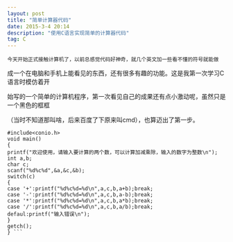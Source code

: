 ```yaml
---
layout: post
title: "简单计算器代码"
date: 2015-3-4 20:14
description: "使用C语言实现简单的计算器代码"
tag: C
---
```


    今天开始正式接触计算机了，以前总感觉代码好神奇，就几个英文加一些看不懂的符号就能做

成一个在电脑和手机上能看见的东西，还有很多有趣的功能。这是我第一次学习C语言时模仿着开

始写的一个简单的计算机程序，第一次看见自己的成果还有点小激动呢，虽然只是一个黑色的框框

（当时不知道那叫啥，后来百度了下原来叫cmd），也算迈出了第一步。

```#include<stdio.h>
#include<conio.h>
void main()
{
printf("欢迎使用，请输入要计算的两个数，可以计算加减乘除，输入的数字为整数\n");
int a,b;
char c;
scanf("%d%c%d",&a,&c,&b);
switch(c)
{
case '+':printf("%d%c%d=%d\n",a,c,b,a+b);break;
case '-':printf("%d%c%d=%d\n",a,c,b,a-b);break;
case '*':printf("%d%c%d=%d\n",a,c,b,a*b);break;
case '/':printf("%d%c%d=%d\n",a,c,b,a/b);break;
defaul:printf("输入错误\n");   
}
getch();
} ```
